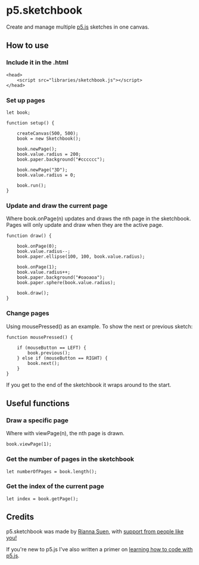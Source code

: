 # p5.sketchbook

Create and manage multiple [p5.js](https://p5js.org/) sketches in one canvas.

## How to use

### Include it in the .html

    <head>
        <script src="libraries/sketchbook.js"></script>
    </head>

### Set up pages

    let book;

    function setup() {

        createCanvas(500, 500);
        book = new Sketchbook();

        book.newPage();
        book.value.radius = 200;
        book.paper.background("#cccccc");

        book.newPage("3D");
        book.value.radius = 0;

        book.run();
    }

### Update and draw the current page

Where book.onPage(n) updates and draws the nth page in the sketchbook. Pages will only update and draw when they are the active page.

    function draw() {

        book.onPage(0);
        book.value.radius--;
        book.paper.ellipse(100, 100, book.value.radius);

        book.onPage(1);
        book.value.radius++;
        book.paper.background("#oaoaoa");
        book.paper.sphere(book.value.radius);

        book.draw();
    }

### Change pages

Using mousePressed() as an example. To show the next or previous sketch:

    function mousePressed() {

        if (mouseButton == LEFT) {
            book.previous();
        } else if (mouseButton == RIGHT) {
            book.next();
        }
    }

If you get to the end of the sketchbook it wraps around to the start.

## Useful functions

### Draw a specific page

Where with viewPage(n), the nth page is drawn.

    book.viewPage(1);

### Get the number of pages in the sketchbook

    let numberOfPages = book.length();

### Get the index of the current page

    let index = book.getPage();

## Credits

p5.sketchbook was made by [Rianna Suen](https://vividfax.github.io), with [support from people like you!](https://patreon.com/vividfax)

If you're new to p5.js I've also written a primer on [learning how to code with p5.js](https://vividfax.notion.site/Learn-to-code-with-p5-js-8adbbbee0e7c400cbd590a8c883451f0).
